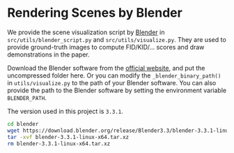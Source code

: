 # Rendering Scenes by Blender

We provide the scene visualization script by [Blender](https://www.blender.org/) in `src/utils/blender_script.py` and `src/utils/visualize.py`.
They are used to provide ground-truth images to compute FID/KID/... scores and draw demonstrations in the paper.

Download the Blender software from the [official website](https://www.blender.org/download/lts/3-3/), and put the uncompressed folder here.
Or you can modify the `_blender_binary_path()` in `utils/visualize.py` to the path of your Blender software.
You can also provide the path to the Blender software by setting the environment variable `BLENDER_PATH`.

The version used in this project is `3.3.1`.

```bash
cd blender
wget https://download.blender.org/release/Blender3.3/blender-3.3.1-linux-x64.tar.xz
tar -xvf blender-3.3.1-linux-x64.tar.xz
rm blender-3.3.1-linux-x64.tar.xz
```
